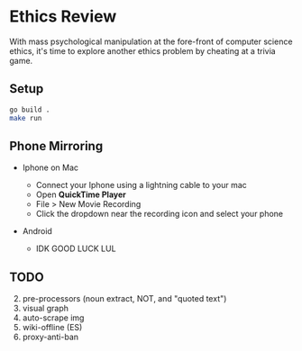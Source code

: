 # Ethics Review

With mass psychological manipulation at the fore-front of computer science ethics, it's time to explore another ethics problem by cheating at a trivia game.

## Setup

```bash
go build .
make run

```


## Phone Mirroring

+ Iphone on Mac
  - Connect your Iphone using a lightning cable to your mac
  - Open **QuickTime Player**
  - File > New Movie Recording
  - Click the dropdown near the recording icon and select your phone

+ Android
  - IDK GOOD LUCK LUL


## TODO
2. pre-processors (noun extract, NOT, and "quoted text")
3. visual graph
4. auto-scrape img
5. wiki-offline (ES)
6. proxy-anti-ban
